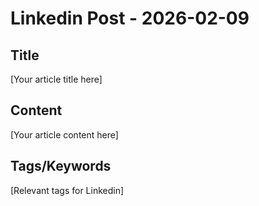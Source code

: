 # Linkedin Post - 2026-02-09

## Title
[Your article title here]

## Content
[Your article content here]

## Tags/Keywords
[Relevant tags for Linkedin]
